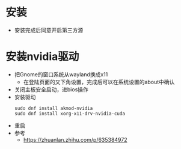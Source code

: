 # 安装
- 安装完成后同意开启第三方源

# 安装nvidia驱动
- 把Gnome的窗口系统从wayland换成x11
  - 在登陆页面的又下角设置，完成后可以在系统设置的about中确认
- 关闭主板安全启动，进bios操作
- 安装驱动
  ```
  sudo dnf install akmod-nvidia
  sudo dnf install xorg-x11-drv-nvidia-cuda
  ```
- 重启
- 参考
  - https://zhuanlan.zhihu.com/p/635384972 
